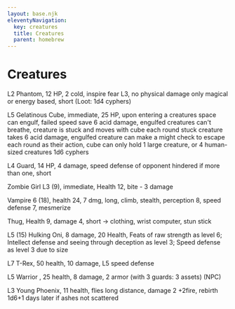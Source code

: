 ```yaml
---
layout: base.njk
eleventyNavigation:
  key: creatures
  title: Creatures
  parent: homebrew
---
```


# Creatures

L2 Phantom, 12 HP, 2 cold, inspire fear L3, no physical damage only magical or energy based, short (Loot: 1d4 cyphers)

L5 Gelatinous Cube, immediate, 25 HP, upon entering a creatures space can engulf, failed speed save 6 acid damage, engulfed creatures can't breathe, creature is stuck and moves with cube each round stuck creature takes 6 acid damage, engulfed creature can make a might check to escape each round as their action, cube can only hold 1 large creature, or 4 human-sized creatures 1d6 cyphers

L4 Guard, 14 HP, 4 damage, speed defense of opponent hindered if more than one, short

Zombie Girl L3 (9), immediate, Health 12, bite - 3 damage

Vampire 6 (18), health 24, 7 dmg, long, climb, stealth, perception 8, speed defense 7, mesmerize

Thug, Health 9, damage 4, short → clothing, wrist computer, stun stick

L5 (15) Hulking Oni, 8 damage, 20 Health, Feats of raw strength as level 6; Intellect defense and seeing through deception as level 3; Speed defense as level 3 due to size

L7 T-Rex, 50 health, 10 damage, L5 speed defense

L5 Warrior , 25 health, 8 damage, 2 armor (with 3 guards: 3 assets) (NPC)

L3 Young Phoenix, 11 health, flies long distance, damage 2 +2fire, rebirth 1d6+1 days later if ashes not scattered